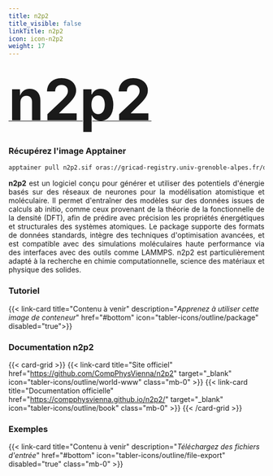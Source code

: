 ```yaml
---
title: n2p2
title_visible: false
linkTitle: n2p2
icon: icon-n2p2
weight: 17
---
```


<a href="https://github.com/CompPhysVienna/n2p2" target="_blank" class="codes-pages-top-logo">
  <span align="center" style="font-size: 800%;"><b>n2p2</b></span>
</a>

### Récupérez l'image Apptainer

```bash
apptainer pull n2p2.sif oras://gricad-registry.univ-grenoble-alpes.fr/diamond/apptainer/apptainer-singularity-projects/n2p2-from-guix.sif:latest
```

<div align="justify">

**n2p2** est un logiciel conçu pour générer et utiliser des potentiels d'énergie basés sur des réseaux de neurones pour la modélisation atomistique et moléculaire. Il permet d'entraîner des modèles sur des données issues de calculs ab initio, comme ceux provenant de la théorie de la fonctionnelle de la densité (DFT), afin de prédire avec précision les propriétés énergétiques et structurales des systèmes atomiques. Le package supporte des formats de données standards, intègre des techniques d'optimisation avancées, et est compatible avec des simulations moléculaires haute performance via des interfaces avec des outils comme LAMMPS. n2p2 est particulièrement adapté à la recherche en chimie computationnelle, science des matériaux et physique des solides.

</div>

<h3 class="mb-1">Tutoriel</h3>

{{< link-card title="Contenu à venir" description="<i>Apprenez à utiliser cette image de conteneur</i>" href="#bottom" icon="tabler-icons/outline/package" disabled="true">}}

<h3 class="mb-1 mt-3">Documentation n2p2</h3>

{{< card-grid >}}
{{< link-card title="Site officiel" href="https://github.com/CompPhysVienna/n2p2" target="_blank" icon="tabler-icons/outline/world-www" class="mb-0" >}}
{{< link-card title="Documentation officielle" href="https://compphysvienna.github.io/n2p2/" target="_blank" icon="tabler-icons/outline/book" class="mb-0" >}}
{{< /card-grid >}}

<h3 class="mb-1 mt-3">Exemples</h3>

{{< link-card title="Contenu à venir" description="<i>Téléchargez des fichiers d'entrée</i>" href="#bottom" icon="tabler-icons/outline/file-export" disabled="true" class="mb-0" >}}

